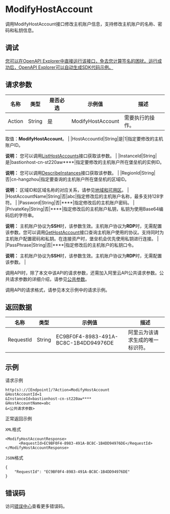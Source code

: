 # ModifyHostAccount

调用ModifyHostAccount接口修改主机账户信息，支持修改主机账户的名称、密码和私钥信息。

## 调试

[您可以在OpenAPI Explorer中直接运行该接口，免去您计算签名的困扰。运行成功后，OpenAPI Explorer可以自动生成SDK代码示例。](https://api.aliyun.com/#product=Yundun-bastionhost&api=ModifyHostAccount&type=RPC&version=2019-12-09)

## 请求参数

|名称|类型|是否必选|示例值|描述|
|--|--|----|---|--|
|Action|String|是|ModifyHostAccount|需要执行的操作。

 取值：**ModifyHostAccount**。 |
|HostAccountId|String|是|1|指定要修改的主机账户ID。

 **说明：** 您可以调用[ListHostAccounts](~~204372~~)接口获取该参数。 |
|InstanceId|String|是|bastionhost-cn-st220aw\*\*\*\*|指定要修改的主机账户所在堡垒机的实例ID。

 **说明：** 您可以调用[DescribeInstances](~~153281~~)接口获取该参数。 |
|RegionId|String|否|cn-hangzhou|指定要查询的主机账户所在堡垒机的区域ID。

 **说明：** 区域ID和区域名称的对应关系，请参见[地域和可用区](~~40654~~)。 |
|HostAccountName|String|否|abc|指定修改后的主机账户名称，最多支持128字符。 |
|Password|String|否|\*\*\*\*|指定修改后的主机账户密码。 |
|PrivateKey|String|否|\*\*\*\*|指定修改后的主机账户私钥，私钥为使用Base64编码后的字符串。

 **说明：** 主机账户协议为**SSH**时，该参数生效。主机账户协议为**RDP**时，无需配置该参数。您可以调用[GetHostAccount](~~204391~~)接口查询主机账户使用的协议。支持同时为主机账户配置密码和私钥。在连接资产时，堡垒机会优先使用私钥进行连接。 |
|PassPhrase|String|否|\*\*\*\*|指定修改后的主机账户的私钥口令。

 **说明：** 主机账户协议为**SSH**时，该参数生效。主机账户协议为**RDP**时，无需配置该参数。 |

调用API时，除了本文中该API的请求参数，还需加入阿里云API公共请求参数。公共请求参数的详细介绍，请参见[公共参数](~~148139~~)。

调用API的请求格式，请参见本文示例中的请求示例。

## 返回数据

|名称|类型|示例值|描述|
|--|--|---|--|
|RequestId|String|EC9BF0F4-8983-491A-BC8C-1B4DD94976DE|阿里云为该请求生成的唯一标识符。 |

## 示例

请求示例

```
http(s)://[Endpoint]/?Action=ModifyHostAccount
&HostAccountId=1
&InstanceId=bastionhost-cn-st220aw****
&HostAccountName=abc
&<公共请求参数>
```

正常返回示例

`XML`格式

```
<ModifyHostAccountResponse>
      <RequestId>EC9BF0F4-8983-491A-BC8C-1B4DD94976DE</RequestId>
</ModifyHostAccountResponse>
```

`JSON`格式

```
{
	"RequestId": "EC9BF0F4-8983-491A-BC8C-1B4DD94976DE"
}
```

## 错误码

访问[错误中心](https://error-center.alibabacloud.com/status/product/Yundun-bastionhost)查看更多错误码。

